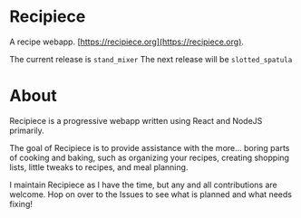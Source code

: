 # Recipiece
A recipe webapp. 
[https://recipiece.org](https://recipiece.org).

The current release is `stand_mixer`
The next release will be `slotted_spatula`

# About
Recipiece is a progressive webapp written using React and NodeJS primarily.

The goal of Recipiece is to provide assistance with the more... boring parts of cooking and baking, such as organizing your recipes, creating shopping lists, little tweaks to recipes, and meal planning.

I maintain Recipiece as I have the time, but any and all contributions are welcome.
Hop on over to the Issues to see what is planned and what needs fixing!